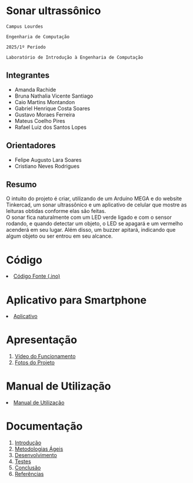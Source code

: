 # Sonar ultrassônico

`Campus Lourdes`

`Engenharia de Computação`

`2025/1º Período`

`Laboratório de Introdução à Engenharia de Computação`


## Integrantes

* Amanda Rachide
* Bruna Nathalia Vicente Santiago
* Caio Martins Montandon
* Gabriel Henrique Costa Soares
* Gustavo Moraes Ferreira
* Mateus Coelho Pires
* Rafael Luiz dos Santos Lopes

## Orientadores

* Felipe Augusto Lara Soares
* Cristiano Neves Rodrigues

## Resumo

  O intuito do projeto é criar, utilizando de um Arduíno MEGA e do website Tinkercad, um sonar ultrassônico e um aplicativo de celular que mostre as leituras obtidas conforme elas são feitas.\
  O sonar fica naturalmente com um LED verde ligado e com o sensor rodando, e quando detectar um objeto, o LED se apagará e um vermelho acenderá em seu lugar. Além disso, um buzzer apitará, indicando que algum objeto ou ser entrou em seu alcance.

# Código

<li><a href="Codigo/README.md"> Código Fonte (.ino)</a></li>

# Aplicativo para Smartphone

<li><a href="App/README.md"> Aplicativo </a></li>

# Apresentação

<ol>
<li><a href="Apresentacao/README.md"> Vídeo do Funcionamento</a></li>
<li><a href="Apresentacao/README.md"> Fotos do Projeto</a></li>
</ol>

# Manual de Utilização

<li><a href="Manual/manual de utilização.md"> Manual de Utilização</a></li>


# Documentação

<ol>
<li><a href="Documentacao/01-Introducão.md"> Introdução</a></li>
<li><a href="Documentacao/02-Metodologias Ágeis.md"> Metodologias Ágeis</a></li>
<li><a href="Documentacao/03-Desenvolvimento.md"> Desenvolvimento </a></li>
<li><a href="Documentacao/04-Testes.md"> Testes </a></li>
<li><a href="Documentacao/05-Conclusão.md"> Conclusão </a></li>
<li><a href="Documentacao/06-Referências.md"> Referências </a></li>
</ol>


